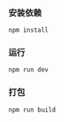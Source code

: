 ### 安装依赖

``` bash
npm install
```

### 运行

``` bash
npm run dev
```

### 打包

``` bash
npm run build
```